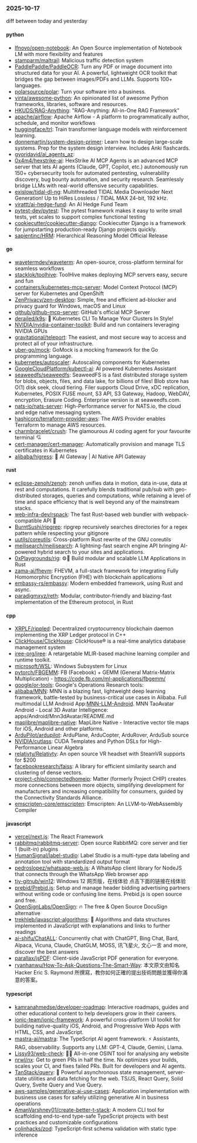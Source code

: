 ### 2025-10-17
diff between today and yesterday

#### python
* [lfnovo/open-notebook](https://github.com/lfnovo/open-notebook): An Open Source implementation of Notebook LM with more flexibility and features
* [stamparm/maltrail](https://github.com/stamparm/maltrail): Malicious traffic detection system
* [PaddlePaddle/PaddleOCR](https://github.com/PaddlePaddle/PaddleOCR): Turn any PDF or image document into structured data for your AI. A powerful, lightweight OCR toolkit that bridges the gap between images/PDFs and LLMs. Supports 100+ languages.
* [polarsource/polar](https://github.com/polarsource/polar): Turn your software into a business.
* [vinta/awesome-python](https://github.com/vinta/awesome-python): An opinionated list of awesome Python frameworks, libraries, software and resources.
* [HKUDS/RAG-Anything](https://github.com/HKUDS/RAG-Anything): "RAG-Anything: All-in-One RAG Framework"
* [apache/airflow](https://github.com/apache/airflow): Apache Airflow - A platform to programmatically author, schedule, and monitor workflows
* [huggingface/trl](https://github.com/huggingface/trl): Train transformer language models with reinforcement learning.
* [donnemartin/system-design-primer](https://github.com/donnemartin/system-design-primer): Learn how to design large-scale systems. Prep for the system design interview. Includes Anki flashcards.
* [gyoridavid/ai_agents_az](https://github.com/gyoridavid/ai_agents_az): 
* [0x4m4/hexstrike-ai](https://github.com/0x4m4/hexstrike-ai): HexStrike AI MCP Agents is an advanced MCP server that lets AI agents (Claude, GPT, Copilot, etc.) autonomously run 150+ cybersecurity tools for automated pentesting, vulnerability discovery, bug bounty automation, and security research. Seamlessly bridge LLMs with real-world offensive security capabilities.
* [exislow/tidal-dl-ng](https://github.com/exislow/tidal-dl-ng): Multithreaded TIDAL Media Downloader Next Generation! Up to HiRes Lossless / TIDAL MAX 24-bit, 192 kHz.
* [virattt/ai-hedge-fund](https://github.com/virattt/ai-hedge-fund): An AI Hedge Fund Team
* [pytest-dev/pytest](https://github.com/pytest-dev/pytest): The pytest framework makes it easy to write small tests, yet scales to support complex functional testing
* [cookiecutter/cookiecutter-django](https://github.com/cookiecutter/cookiecutter-django): Cookiecutter Django is a framework for jumpstarting production-ready Django projects quickly.
* [sapientinc/HRM](https://github.com/sapientinc/HRM): Hierarchical Reasoning Model Official Release

#### go
* [wavetermdev/waveterm](https://github.com/wavetermdev/waveterm): An open-source, cross-platform terminal for seamless workflows
* [stacklok/toolhive](https://github.com/stacklok/toolhive): ToolHive makes deploying MCP servers easy, secure and fun
* [containers/kubernetes-mcp-server](https://github.com/containers/kubernetes-mcp-server): Model Context Protocol (MCP) server for Kubernetes and OpenShift
* [ZenPrivacy/zen-desktop](https://github.com/ZenPrivacy/zen-desktop): Simple, free and efficient ad-blocker and privacy guard for Windows, macOS and Linux
* [github/github-mcp-server](https://github.com/github/github-mcp-server): GitHub's official MCP Server
* [derailed/k9s](https://github.com/derailed/k9s): 🐶 Kubernetes CLI To Manage Your Clusters In Style!
* [NVIDIA/nvidia-container-toolkit](https://github.com/NVIDIA/nvidia-container-toolkit): Build and run containers leveraging NVIDIA GPUs
* [gravitational/teleport](https://github.com/gravitational/teleport): The easiest, and most secure way to access and protect all of your infrastructure.
* [uber-go/mock](https://github.com/uber-go/mock): GoMock is a mocking framework for the Go programming language.
* [kubernetes/autoscaler](https://github.com/kubernetes/autoscaler): Autoscaling components for Kubernetes
* [GoogleCloudPlatform/kubectl-ai](https://github.com/GoogleCloudPlatform/kubectl-ai): AI powered Kubernetes Assistant
* [seaweedfs/seaweedfs](https://github.com/seaweedfs/seaweedfs): SeaweedFS is a fast distributed storage system for blobs, objects, files, and data lake, for billions of files! Blob store has O(1) disk seek, cloud tiering. Filer supports Cloud Drive, xDC replication, Kubernetes, POSIX FUSE mount, S3 API, S3 Gateway, Hadoop, WebDAV, encryption, Erasure Coding. Enterprise version is at seaweedfs.com.
* [nats-io/nats-server](https://github.com/nats-io/nats-server): High-Performance server for NATS.io, the cloud and edge native messaging system.
* [hashicorp/terraform-provider-aws](https://github.com/hashicorp/terraform-provider-aws): The AWS Provider enables Terraform to manage AWS resources.
* [charmbracelet/crush](https://github.com/charmbracelet/crush): The glamourous AI coding agent for your favourite terminal 💘
* [cert-manager/cert-manager](https://github.com/cert-manager/cert-manager): Automatically provision and manage TLS certificates in Kubernetes
* [alibaba/higress](https://github.com/alibaba/higress): 🤖 AI Gateway | AI Native API Gateway

#### rust
* [eclipse-zenoh/zenoh](https://github.com/eclipse-zenoh/zenoh): zenoh unifies data in motion, data in-use, data at rest and computations. It carefully blends traditional pub/sub with geo-distributed storages, queries and computations, while retaining a level of time and space efficiency that is well beyond any of the mainstream stacks.
* [web-infra-dev/rspack](https://github.com/web-infra-dev/rspack): The fast Rust-based web bundler with webpack-compatible API 🦀️
* [BurntSushi/ripgrep](https://github.com/BurntSushi/ripgrep): ripgrep recursively searches directories for a regex pattern while respecting your gitignore
* [uutils/coreutils](https://github.com/uutils/coreutils): Cross-platform Rust rewrite of the GNU coreutils
* [meilisearch/meilisearch](https://github.com/meilisearch/meilisearch): A lightning-fast search engine API bringing AI-powered hybrid search to your sites and applications.
* [0xPlaygrounds/rig](https://github.com/0xPlaygrounds/rig): ⚙️🦀 Build modular and scalable LLM Applications in Rust
* [zama-ai/fhevm](https://github.com/zama-ai/fhevm): FHEVM, a full-stack framework for integrating Fully Homomorphic Encryption (FHE) with blockchain applications
* [embassy-rs/embassy](https://github.com/embassy-rs/embassy): Modern embedded framework, using Rust and async.
* [paradigmxyz/reth](https://github.com/paradigmxyz/reth): Modular, contributor-friendly and blazing-fast implementation of the Ethereum protocol, in Rust

#### cpp
* [XRPLF/rippled](https://github.com/XRPLF/rippled): Decentralized cryptocurrency blockchain daemon implementing the XRP Ledger protocol in C++
* [ClickHouse/ClickHouse](https://github.com/ClickHouse/ClickHouse): ClickHouse® is a real-time analytics database management system
* [iree-org/iree](https://github.com/iree-org/iree): A retargetable MLIR-based machine learning compiler and runtime toolkit.
* [microsoft/WSL](https://github.com/microsoft/WSL): Windows Subsystem for Linux
* [pytorch/FBGEMM](https://github.com/pytorch/FBGEMM): FB (Facebook) + GEMM (General Matrix-Matrix Multiplication) - https://code.fb.com/ml-applications/fbgemm/
* [google/or-tools](https://github.com/google/or-tools): Google's Operations Research tools:
* [alibaba/MNN](https://github.com/alibaba/MNN): MNN is a blazing fast, lightweight deep learning framework, battle-tested by business-critical use cases in Alibaba. Full multimodal LLM Android App:[MNN-LLM-Android](./apps/Android/MnnLlmChat/README.md). MNN TaoAvatar Android - Local 3D Avatar Intelligence: apps/Android/Mnn3dAvatar/README.md
* [maplibre/maplibre-native](https://github.com/maplibre/maplibre-native): MapLibre Native - Interactive vector tile maps for iOS, Android and other platforms.
* [ArduPilot/ardupilot](https://github.com/ArduPilot/ardupilot): ArduPlane, ArduCopter, ArduRover, ArduSub source
* [NVIDIA/cutlass](https://github.com/NVIDIA/cutlass): CUDA Templates and Python DSLs for High-Performance Linear Algebra
* [relativty/Relativty](https://github.com/relativty/Relativty): An open source VR headset with SteamVR supports for $200
* [facebookresearch/faiss](https://github.com/facebookresearch/faiss): A library for efficient similarity search and clustering of dense vectors.
* [project-chip/connectedhomeip](https://github.com/project-chip/connectedhomeip): Matter (formerly Project CHIP) creates more connections between more objects, simplifying development for manufacturers and increasing compatibility for consumers, guided by the Connectivity Standards Alliance.
* [emscripten-core/emscripten](https://github.com/emscripten-core/emscripten): Emscripten: An LLVM-to-WebAssembly Compiler

#### javascript
* [vercel/next.js](https://github.com/vercel/next.js): The React Framework
* [rabbitmq/rabbitmq-server](https://github.com/rabbitmq/rabbitmq-server): Open source RabbitMQ: core server and tier 1 (built-in) plugins
* [HumanSignal/label-studio](https://github.com/HumanSignal/label-studio): Label Studio is a multi-type data labeling and annotation tool with standardized output format
* [pedroslopez/whatsapp-web.js](https://github.com/pedroslopez/whatsapp-web.js): A WhatsApp client library for NodeJS that connects through the WhatsApp Web browser app
* [tjy-gitnub/win12](https://github.com/tjy-gitnub/win12): Windows 12 网页版，在线体验 点击下面的链接在线体验
* [prebid/Prebid.js](https://github.com/prebid/Prebid.js): Setup and manage header bidding advertising partners without writing code or confusing line items. Prebid.js is open source and free.
* [OpenSignLabs/OpenSign](https://github.com/OpenSignLabs/OpenSign): 🔥 The free & Open Source DocuSign alternative
* [trekhleb/javascript-algorithms](https://github.com/trekhleb/javascript-algorithms): 📝 Algorithms and data structures implemented in JavaScript with explanations and links to further readings
* [ai-shifu/ChatALL](https://github.com/ai-shifu/ChatALL): Concurrently chat with ChatGPT, Bing Chat, Bard, Alpaca, Vicuna, Claude, ChatGLM, MOSS, 讯飞星火, 文心一言 and more, discover the best answers
* [parallax/jsPDF](https://github.com/parallax/jsPDF): Client-side JavaScript PDF generation for everyone.
* [ryanhanwu/How-To-Ask-Questions-The-Smart-Way](https://github.com/ryanhanwu/How-To-Ask-Questions-The-Smart-Way): 本文原文由知名 Hacker Eric S. Raymond 所撰寫，教你如何正確的提出技術問題並獲得你滿意的答案。

#### typescript
* [kamranahmedse/developer-roadmap](https://github.com/kamranahmedse/developer-roadmap): Interactive roadmaps, guides and other educational content to help developers grow in their careers.
* [ionic-team/ionic-framework](https://github.com/ionic-team/ionic-framework): A powerful cross-platform UI toolkit for building native-quality iOS, Android, and Progressive Web Apps with HTML, CSS, and JavaScript.
* [mastra-ai/mastra](https://github.com/mastra-ai/mastra): The TypeScript AI agent framework. ⚡ Assistants, RAG, observability. Supports any LLM: GPT-4, Claude, Gemini, Llama.
* [Lissy93/web-check](https://github.com/Lissy93/web-check): 🕵️‍♂️ All-in-one OSINT tool for analysing any website
* [nrwl/nx](https://github.com/nrwl/nx): Get to green PRs in half the time. Nx optimizes your builds, scales your CI, and fixes failed PRs. Built for developers and AI agents.
* [TanStack/query](https://github.com/TanStack/query): 🤖 Powerful asynchronous state management, server-state utilities and data fetching for the web. TS/JS, React Query, Solid Query, Svelte Query and Vue Query.
* [aws-samples/generative-ai-use-cases](https://github.com/aws-samples/generative-ai-use-cases): Application implementation with business use cases for safely utilizing generative AI in business operations
* [AmanVarshney01/create-better-t-stack](https://github.com/AmanVarshney01/create-better-t-stack): A modern CLI tool for scaffolding end-to-end type-safe TypeScript projects with best practices and customizable configurations
* [colinhacks/zod](https://github.com/colinhacks/zod): TypeScript-first schema validation with static type inference
